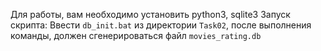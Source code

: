 Для работы, вам необходимо установить python3, sqlite3
Запуск скрипта: Ввести `db_init.bat` из директории `Task02`, после выполнения команды, должен сгенерироваться файл `movies_rating.db`

